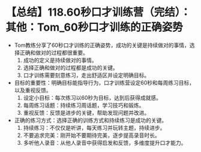 # 【总结】118.60秒口才训练营（完结）：其他：Tom_60秒口才训练的正确姿势

-   Tom教练分享了60秒口才训练的正确姿势，成功的关键是持续做对的事情，选择正确和做对的过程都很重要。
    1.  成功的定义是持续做对的事情。
    2.  选择正确和做对的过程都是成功的关键。
    3.  口才训练需要刻意练习，走出舒适区并设定明确目标。
-   目标的重要性：明确目标能指导行为，口才训练营设定60秒和每周练习目标，以及重视反馈。
    1.  设定小目标：每次练习以60秒为目标，达到后获得成就感。
    2.  每周练习话题：持续练习周话题，学习技巧和锻炼。
    3.  重视反馈：反馈是进步的关键，帮助发现问题并改进。
-   正确的练习方式：选择正确的训练方式和持续练习是成功的关键。
    1.  持续练习：不仅仅是听讲，每天练习并玩转主题，持续进步。
    2.  不要追求完美：刚开始不要期待完美，逐步提高录音时长。
    3.  多听他人录音：从他人录音中获得启发和反馈，多维度提升口才能力。